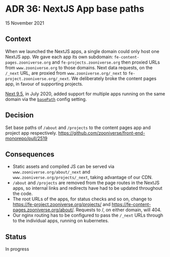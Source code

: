 # ADR 36: NextJS App base paths

15 November 2021

## Context

When we launched the NextJS apps, a single domain could only host one NextJS app. We gave each app its own subdomain: `fe-content-pages.zooniverse.org` and `fe-projects.zooniverse.org` then proxied URLs from `www.zooniverse.org` to those domains. Next data requests, on the `/_next` URL, are proxied from `www.zooniverse.org/_next` to `fe-project.zooniverse.org/_next`. We deliberately broke the content pages app, in favour of supporting projects.

[Next 9.5](https://nextjs.org/blog/next-9-5), in July 2020, added support for multiple apps running on the same domain via the [`basePath`](https://nextjs.org/blog/next-9-5#customizable-base-path) config setting.

## Decision

Set base paths of `/about` and `/projects` to the content pages app and project app respectively.
https://github.com/zooniverse/front-end-monorepo/pull/2519

## Consequences

- Static assets and compiled JS can be served via `www.zooniverse.org/about/_next` and `www.zooniverse.org/projects/_next`, taking advantage of our CDN.
- `/about` and `/projects` are removed from the page routes in the NextJS apps, so internal links and redirects have had to be updated throughout the code.
- The root URLs of the apps, for status checks and so on, change to https://fe-project.zooniverse.org/projects/ and https://fe-content-pages.zooniverse.org/about/. Requests to /, on either domain, will 404.
- Our nginx routing has to be configured to pass the `/_next` URLs through to the individual apps, running on kubernetes.


## Status

In progress
